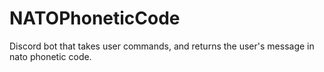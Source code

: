 # NATOPhoneticCode
Discord bot that takes user commands, and returns the user's message in nato phonetic code.
